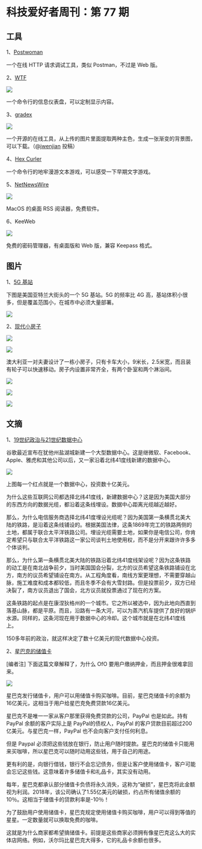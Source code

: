 # 科技爱好者周刊：第 77 期

## 工具

1、[Postwoman](https://liyasthomas.github.io/postwoman/)

一个在线 HTTP 请求调试工具，类似 Postman，不过是 Web 版。

2、[WTF](https://wtfutil.com/)

![](https://www.wangbase.com/blogimg/asset/201908/bg2019082806.jpg)

一个命令行的信息仪表盘，可以定制显示内容。

3、[gradex](https://github.com/jwenjian/gradex)

![](https://www.wangbase.com/blogimg/asset/201908/bg2019082905.jpg)

一个开源的在线工具，从上传的图片里面提取两种主色，生成一张渐变的背景图，可以下载。（@[jwenjian](https://github.com/ruanyf/weekly/issues/814) 投稿）

4、[Hex Curler](http://hex.m-chrzan.xyz/)

一个命令行的地牢漫游文本游戏，可以感受一下早期文字游戏。

5、[NetNewsWire](https://ranchero.com/netnewswire/)

![](https://www.wangbase.com/blogimg/asset/201908/bg2019083001.jpg)

MacOS 的桌面 RSS 阅读器，免费软件。

6、KeeWeb

![](https://www.wangbase.com/blogimg/asset/201908/bg2019083103.jpg)

免费的密码管理器，有桌面版和 Web 版，兼容 Keepass 格式。

## 图片

1、[5G 基站](https://www.wsj.com/articles/cities-are-saying-no-to-5g-citing-health-aestheticsand-fcc-bullying-11566619391?mod=rsswn)

下图是美国亚特兰大街头的一个 5G 基站。5G 的频率比 4G 高，基站体积小很多，但是覆盖范围小，在城市中必须大量部署。

![](https://www.wangbase.com/blogimg/asset/201908/bg2019082502.jpg)

2、[现代小房子](https://themindcircle.com/modern-tiny-house/)

![](https://www.wangbase.com/blogimg/asset/201908/bg2019082503.jpg)

![](https://www.wangbase.com/blogimg/asset/201908/bg2019082504.jpg)

澳大利亚一对夫妻设计了一栋小房子，只有卡车大小，9米长，2.5米宽，而且装有轮子可以快速移动。房子内设置非常齐全，有两个卧室和两个淋浴间。

![](https://www.wangbase.com/blogimg/asset/201908/bg2019082505.jpg)

![](https://www.wangbase.com/blogimg/asset/201908/bg2019082506.jpg)

![](https://www.wangbase.com/blogimg/asset/201908/bg2019082507.jpg)

## 文摘

1、[19世纪政治与21世纪数据中心](https://www.linkedin.com/pulse/21st-century-datacenter-locations-driven-19th-politics-george-moore/)

谷歌最近宣布在犹他州盐湖城新建一个大型数据中心。这是继微软、Facebook、Apple、雅虎和其他公司以后，又一家沿着北纬41度线新建的数据中心。

![](https://www.wangbase.com/blogimg/asset/201908/bg2019082007.jpg)

上图每一个红点就是一个数据中心，投资数十亿美元。

为什么这些互联网公司都选择北纬41度线，新建数据中心？这是因为美国大部分的东西方向的数据光缆，都沿着这条线埋设。数据中心距离光缆越近越好。

那么，为什么电信服务商选择北纬41度埋设光缆呢？因为美国第一条横贯北美大陆的铁路，是沿着这条线铺设的。根据美国法律，这条1869年完工的铁路两侧的土地，都属于联合太平洋铁路公司。埋设光缆需要土地，如果你是电信公司，你肯定希望只与联合太平洋铁路这一家公司谈判土地使用权，而不是分开来跟许许多多个体谈判。

那么，为什么第一条横贯北美大陆的铁路沿着北纬41度线架设呢？因为这条铁路的动工是在南北战争前夕，当时美国国会分裂，北方的议员希望这条铁路铺设在北方，南方的议员希望铺设在南方。从工程角度看，南线方案更理想，不需要穿越山脉，施工难度和成本都较低，而且冬季不会有大雪封路。但是投票前夕，双方已经决裂了，南方议员退出了国会，北方议员就投票通过了现在的方案。

这条铁路的起点是在康涅狄格州的一个城市。它之所以被选中，因为此地向西直到落基山脉，都是平原。而且，沿路有一条大河，可以为蒸汽机车提供了良好的锅炉水源。同样的，这条河现在用于数据中心的冷却。这个城市就是在北纬41度线上。

150多年前的政治，就这样决定了数十亿美元的现代数据中心投资。

2、[星巴克的储值卡](https://jpkoning.blogspot.com/2019/08/starbucks-monetary-superpower.html)

[编者注] 下面这篇文章解释了，为什么 OfO 要用户缴纳押金，而且押金很难拿回来。

![](https://www.wangbase.com/blogimg/asset/201908/bg2019082301.jpg)

星巴克发行储值卡，用户可以用储值卡购买咖啡。目前，星巴克储值卡的余额为16亿美元，这相当于用户给星巴克免费贷款16亿美元。

星巴克不是唯一一家从客户那里获得免费贷款的公司，PayPal 也是如此。持有 PayPal 余额的客户实际上是 PayPal的债权人，PayPal 的客户贷款目前超过200亿美元。与星巴克一样，PayPal 也不会向客户支付任何利息。

但是 Paypal 必须把这些钱放在银行，防止用户随时提款。星巴克的储值卡只能用来买咖啡，所以星巴克可以随时动用这些钱，用于自己的用途。

更有利的是，向银行借钱，银行不会忘记债务，但是让客户使用储值卡，客户可能会忘记这些钱。这意味着许多储值卡和礼品卡，其实没有动用。

每年，星巴克都承认部分储值卡负债将永久消失，这称为“破损”，星巴克将此金额视为利润。2018年，该公司确认了1.55亿美元的破损，约占所有储值余额的10％。这相当于储值卡的贷款利率是-10％！

为了鼓励用户使用储值卡，星巴克规定使用储值卡购买咖啡，用户可以得到等值的星星。一定数量就可以换取免费的咖啡。

这就是为什么商家都希望搞储值卡。前提是这些商家必须拥有像星巴克这么大的实体店网络。例如，沃尔玛比星巴克大得多，它的礼品卡余额也很多。


